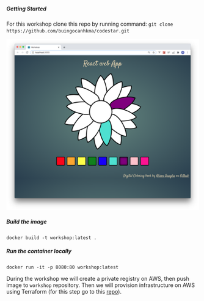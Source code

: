 ##### Getting Started
For this workshop clone this repo by running command:
`git clone https://github.com/buingocanhkma/codestar.git`

![](screenshot.png)

##### Build the image  

`docker build -t workshop:latest .`

##### Run the container locally

`docker run -it -p 8080:80 workshop:latest`

During the workshop we will create a private registry on AWS, then push image to `workshop` repository.
Then we will provision infrastructure on AWS using Terraform (for this step go to this [repo](https://github.com/buingocanhkma/codestar.git)).

